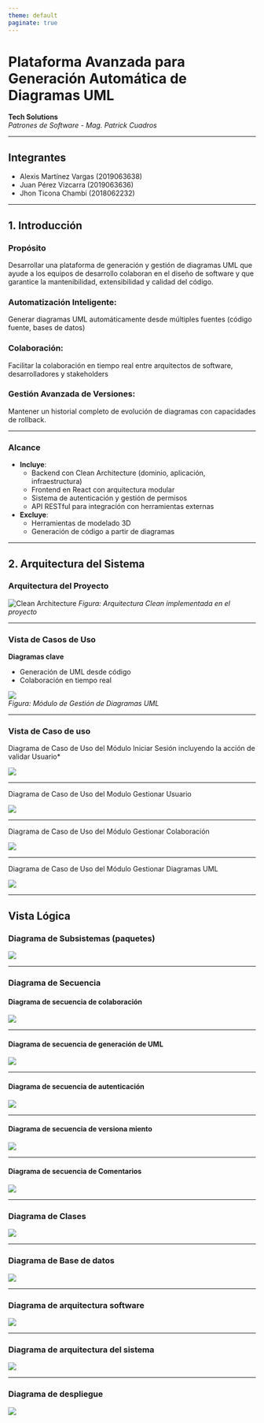 ```yaml
---
theme: default
paginate: true
---
```


# Plataforma Avanzada para Generación Automática de Diagramas UML  
**Tech Solutions**  
*Patrones de Software - Mag. Patrick Cuadros*  

---

## Integrantes  
- Alexis Martínez Vargas (2019063638)  
- Juan Pérez Vizcarra (2019063636)  
- Jhon Ticona Chambi (2018062232)  

---

## 1. Introducción 

### Propósito  
Desarrollar una plataforma de generación y gestión de diagramas UML que ayude a los equipos de desarrollo colaboran en el diseño de software y  que garantice la mantenibilidad, extensibilidad y calidad del código.

### Automatización Inteligente:

Generar diagramas UML automáticamente desde múltiples fuentes (código fuente, bases de datos)

### Colaboración:

Facilitar la colaboración en tiempo real entre arquitectos de software, desarrolladores y stakeholders

### Gestión Avanzada de Versiones:

Mantener un historial completo de evolución de diagramas con capacidades de rollback.

---

### Alcance  
- **Incluye**:  
  - Backend con Clean Architecture (dominio, aplicación, infraestructura)
  - Frontend en React con arquitectura modular
  - Sistema de autenticación y gestión de permisos
  - API RESTful para integración con herramientas externas
- **Excluye**: 
  - Herramientas de modelado 3D
  - Generación de código a partir de diagramas

---

## 2. Arquitectura del Sistema  

### Arquitectura del Proyecto

![Clean Architecture](https://miro.medium.com/v2/resize:fit:1400/format:webp/1*0R0r00uF1RyRFxkxo3HVDg.png)
*Figura: Arquitectura Clean implementada en el proyecto*

---

### Vista de Casos de Uso

**Diagramas clave**

- Generación de UML desde código  
- Colaboración en tiempo real  

![](Documentos/media/Aspose.Words.ea08ac6b-91ce-4764-8b65-5ae6d44cb683.005.png)  
*Figura: Módulo de Gestión de Diagramas UML*  

---

### Vista de Caso de uso

Diagrama de Caso de Uso del Módulo Iniciar Sesión incluyendo la acción de validar Usuario*

![](Documentos/media/Aspose.Words.ea08ac6b-91ce-4764-8b65-5ae6d44cb683.002.png)

---

Diagrama de Caso de Uso del Modulo Gestionar Usuario

![](Documentos/media/Aspose.Words.ea08ac6b-91ce-4764-8b65-5ae6d44cb683.003.png)

---

Diagrama de Caso de Uso del Módulo Gestionar Colaboración

![](Documentos/media/Aspose.Words.ea08ac6b-91ce-4764-8b65-5ae6d44cb683.004.png)

---

Diagrama de Caso de Uso del Módulo Gestionar Diagramas UML

![](Documentos/media/Aspose.Words.ea08ac6b-91ce-4764-8b65-5ae6d44cb683.005.png)

---


## Vista Lógica

### Diagrama de Subsistemas (paquetes)


![](Documentos/media/fd04/diagrama%20subsistema.png)

---

### Diagrama de Secuencia 
#### Diagrama de secuencia de colaboración 

![](Documentos/media/Aspose.Words.ea08ac6b-91ce-4764-8b65-5ae6d44cb683.007.png)

---

#### Diagrama de secuencia de generación  de UML

![](Documentos/media/Aspose.Words.ea08ac6b-91ce-4764-8b65-5ae6d44cb683.008.png)

---

#### Diagrama de secuencia de autenticación 

![](Documentos/media/Aspose.Words.ea08ac6b-91ce-4764-8b65-5ae6d44cb683.009.png)

---

#### Diagrama de secuencia de versiona miento 

![](Documentos/media/Aspose.Words.ea08ac6b-91ce-4764-8b65-5ae6d44cb683.010.png)

---

#### Diagrama de secuencia de Comentarios

![](Documentos/media/Aspose.Words.ea08ac6b-91ce-4764-8b65-5ae6d44cb683.011.png)

---


### Diagrama de Clases

![](Documentos/media/fd04/diagrama%20de%20clases.png)

---

### Diagrama de Base de datos

![](Documentos/media/Aspose.Words.ea08ac6b-91ce-4764-8b65-5ae6d44cb683.014.png)

---

### Diagrama de arquitectura software

![](Documentos/media/Aspose.Words.ea08ac6b-91ce-4764-8b65-5ae6d44cb683.015.png)

---

### Diagrama de arquitectura del sistema

![](Documentos/media/Aspose.Words.ea08ac6b-91ce-4764-8b65-5ae6d44cb683.016.png)

---

### Diagrama de despliegue

![](Documentos/media/Aspose.Words.ea08ac6b-91ce-4764-8b65-5ae6d44cb683.022.png)
